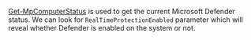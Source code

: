[Get-MpComputerStatus](https://docs.microsoft.com/en-us/powershell/module/defender/get-mpcomputerstatus?view=win10-ps) is used to get the current Microsoft Defender status. We can look for `RealTimeProtectionEnabled` parameter which will reveal whether Defender is enabled on the system or not.